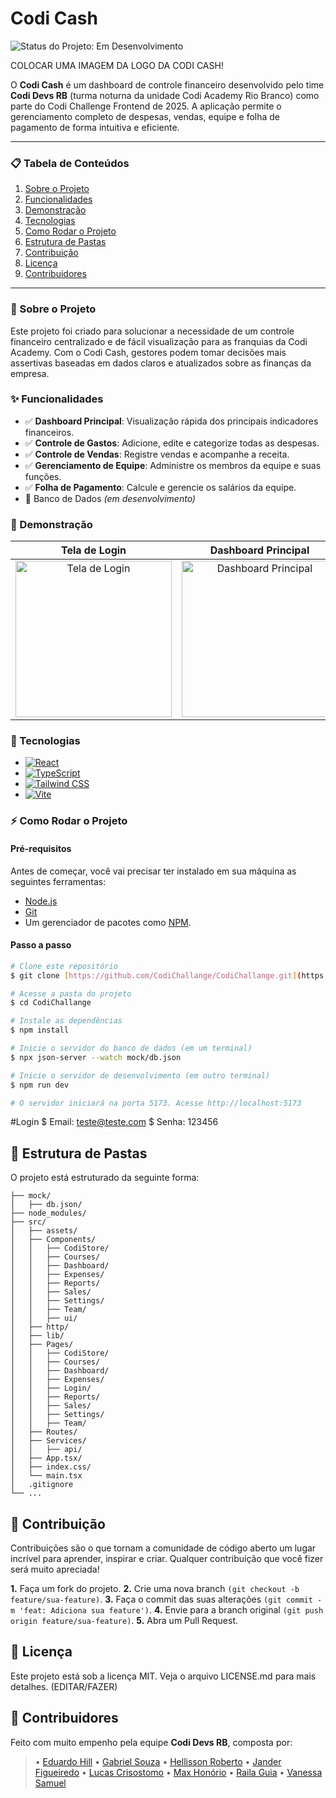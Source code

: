 # Codi Cash

![Status do Projeto: Em Desenvolvimento](https://img.shields.io/badge/status-em%20desenvolvimento-yellow)

COLOCAR UMA IMAGEM DA LOGO DA CODI CASH!

O **Codi Cash** é um dashboard de controle financeiro desenvolvido pelo time **Codi Devs RB** (turma noturna da unidade Codi Academy Rio Branco) como parte do Codi Challenge Frontend de 2025. A aplicação permite o gerenciamento completo de despesas, vendas, equipe e folha de pagamento de forma intuitiva e eficiente.

---

### 📋 Tabela de Conteúdos

1.  [Sobre o Projeto](#-sobre-o-projeto)
2.  [Funcionalidades](#-funcionalidades)
3.  [Demonstração](#-demonstração)
4.  [Tecnologias](#-tecnologias)
5.  [Como Rodar o Projeto](#-como-rodar-o-projeto)
6.  [Estrutura de Pastas](#-estrutura-de-pastas)
7.  [Contribuição](#-contribuição)
8.  [Licença](#-licença)
9.  [Contribuidores](#-contribuidores)

---

### 🎯 Sobre o Projeto

Este projeto foi criado para solucionar a necessidade de um controle financeiro centralizado e de fácil visualização para as franquias da Codi Academy. Com o Codi Cash, gestores podem tomar decisões mais assertivas baseadas em dados claros e atualizados sobre as finanças da empresa.

### ✨ Funcionalidades

- ✅ **Dashboard Principal**: Visualização rápida dos principais indicadores financeiros.
- ✅ **Controle de Gastos**: Adicione, edite e categorize todas as despesas.
- ✅ **Controle de Vendas**: Registre vendas e acompanhe a receita.
- ✅ **Gerenciamento de Equipe**: Administre os membros da equipe e suas funções.
- ✅ **Folha de Pagamento**: Calcule e gerencie os salários da equipe.
- 🚧 Banco de Dados _(em desenvolvimento)_

### 📸 Demonstração

|                                Tela de Login                                |                                  Dashboard Principal                                  |                                  Responsivo                                  |
| :-------------------------------------------------------------------------: | :-----------------------------------------------------------------------------------: | :--------------------------------------------------------------------------: |
| <img src="./docs/assets/PreviewLogin.png" alt="Tela de Login" width="250"/> | <img src="./docs/assets/PreviewDashboard.png" alt="Dashboard Principal" width="250"/> | <img src="./docs/assets/PreviewMobile.png" alt="Versão Mobile" width="250"/> |

### 🚀 Tecnologias

- [![React](https://img.shields.io/badge/-React-20232A?style=for-the-badge&logo=react&logoColor=61DAFB)](https://reactjs.org/)
- [![TypeScript](https://img.shields.io/badge/-TypeScript-3178C6?style=for-the-badge&logo=typescript&logoColor=white)](https://www.typescriptlang.org/)
- [![Tailwind CSS](https://img.shields.io/badge/-TailwindCSS-06B6D4?style=for-the-badge&logo=tailwindcss&logoColor=white)](https://tailwindcss.com/)
- [![Vite](https://img.shields.io/badge/-Vite-646CFF?style=for-the-badge&logo=vite&logoColor=FFD62E)](https://vitejs.dev/)

### ⚡ Como Rodar o Projeto

#### Pré-requisitos

Antes de começar, você vai precisar ter instalado em sua máquina as seguintes ferramentas:

- [Node.js](https://nodejs.org/)
- [Git](https://git-scm.com/)
- Um gerenciador de pacotes como [NPM](https://www.npmjs.com/).

#### Passo a passo

```bash
# Clone este repositório
$ git clone [https://github.com/CodiChallange/CodiChallange.git](https://github.com/CodiChallange/CodiChallange.git)

# Acesse a pasta do projeto
$ cd CodiChallange

# Instale as dependências
$ npm install

# Inicie o servidor do banco de dados (em um terminal)
$ npx json-server --watch mock/db.json

# Inicie o servidor de desenvolvimento (em outro terminal)
$ npm run dev

# O servidor iniciará na porta 5173. Acesse http://localhost:5173
```

#Login
$ Email: teste@teste.com
$ Senha: 123456

## 📂 Estrutura de Pastas

O projeto está estruturado da seguinte forma:

```
├── mock/
│   ├── db.json/
├── node_modules/
├── src/
│   ├── assets/
│   ├── Components/
│   │   ├── CodiStore/
│   │   ├── Courses/
│   │   ├── Dashboard/
│   │   ├── Expenses/
│   │   ├── Reports/
│   │   ├── Sales/
│   │   ├── Settings/
│   │   ├── Team/
│   │   ├── ui/
│   ├── http/
│   ├── lib/
│   ├── Pages/
│   │   ├── CodiStore/
│   │   ├── Courses/
│   │   ├── Dashboard/
│   │   ├── Expenses/
│   │   ├── Login/
│   │   ├── Reports/
│   │   ├── Sales/
│   │   ├── Settings/
│   │   ├── Team/
│   ├── Routes/
│   ├── Services/
│   │   ├── api/
│   ├── App.tsx/
│   ├── index.css/
│   └── main.tsx
│   .gitignore
└── ...
```

## 🙌 Contribuição

Contribuições são o que tornam a comunidade de código aberto um lugar incrível para aprender, inspirar e criar. Qualquer contribuição que você fizer será muito apreciada!

**1.** Faça um fork do projeto.
**2.** Crie uma nova branch `(git checkout -b feature/sua-feature)`.
**3.** Faça o commit das suas alterações `(git commit -m 'feat: Adiciona sua feature')`.
**4.** Envie para a branch original `(git push origin feature/sua-feature)`.
**5.** Abra um Pull Request.

## 📄 Licença

Este projeto está sob a licença MIT. Veja o arquivo LICENSE.md para mais detalhes. (EDITAR/FAZER)

## 💜 Contribuidores

Feito com muito empenho pela equipe **Codi Devs RB**, composta por:

> • [Eduardo Hill](https://github.com/EduardoHill) • [Gabriel Souza](https://github.com/HiiroHK) • [Hellisson Roberto](https://github.com/HelissonRobertoSilva08) • [Jander Figueiredo](https://github.com/Janderff) • [Lucas Crisostomo](https://github.com/cr1sostomo) • [Max Honório](https://github.com/maxhonorio) • [Raila Guia](https://github.com/railaguia) • [Vanessa Samuel](https://github.com/vanessamuels)
